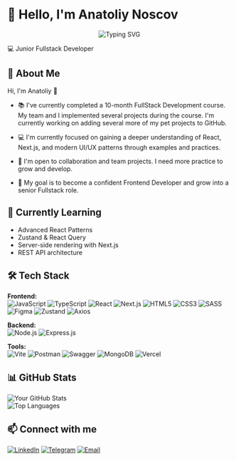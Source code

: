 # 👋 Hello, I'm Anatoliy Noscov

<p align="center">
  <img src="https://readme-typing-svg.demolab.com?font=Fira+Code&pause=1000&width=435&lines=Hi%2C+I%27m+Anatoliy+%F0%9F%91%8B;Frontend+Developer+in+progress;Passionate+about+React+%26+Next.js" alt="Typing SVG" />
</p>

 💻 Junior Fullstack Developer

## 🚀 About Me

Hi, I'm Anatoliy 👋  
- 📚 I've currently completed a 10-month FullStack Development course. My team and I implemented several projects during the course. I'm currently working on adding several more of my pet projects to GitHub.
 
- 💻 I'm currently focused on gaining a deeper understanding of React, Next.js, and modern UI/UX patterns through examples and practices.  
- 🤝 I'm open to collaboration and team projects. I need more practice to grow and develop.
- 🚀 My goal is to become a confident Frontend Developer and grow into a senior Fullstack role.

## 🧠 Currently Learning
- Advanced React Patterns
- Zustand & React Query
- Server-side rendering with Next.js
- REST API architecture

## 🛠 Tech Stack

**Frontend:**  
![JavaScript](https://img.shields.io/badge/JavaScript-F7DF1E?logo=javascript&logoColor=black&style=for-the-badge)
![TypeScript](https://img.shields.io/badge/TypeScript-007ACC?logo=typescript&logoColor=white&style=for-the-badge)
![React](https://img.shields.io/badge/React-20232A?logo=react&logoColor=61DAFB&style=for-the-badge)
![Next.js](https://img.shields.io/badge/Next.js-000000?logo=nextdotjs&logoColor=white&style=for-the-badge)
![HTML5](https://img.shields.io/badge/HTML5-E34F26?logo=html5&logoColor=white&style=for-the-badge)
![CSS3](https://img.shields.io/badge/CSS3-1572B6?logo=css3&logoColor=white&style=for-the-badge)
![SASS](https://img.shields.io/badge/SASS-CC6699?logo=sass&logoColor=white&style=for-the-badge)
![Figma](https://img.shields.io/badge/Figma-F24E1E?logo=figma&logoColor=white&style=for-the-badge)
![Zustand](https://img.shields.io/badge/Zustand-000000?logo=zustand&logoColor=white&style=for-the-badge)
![Axios](https://img.shields.io/badge/Axios-5A29E4?logo=axios&logoColor=white&style=for-the-badge)

**Backend:**  
![Node.js](https://img.shields.io/badge/Node.js-339933?logo=nodedotjs&logoColor=white&style=for-the-badge)
![Express.js](https://img.shields.io/badge/Express.js-000000?logo=express&logoColor=white&style=for-the-badge)

**Tools:**  
![Vite](https://img.shields.io/badge/Vite-646CFF?logo=vite&logoColor=white&style=for-the-badge)
![Postman](https://img.shields.io/badge/Postman-FF6C37?logo=postman&logoColor=white&style=for-the-badge)
![Swagger](https://img.shields.io/badge/Swagger-85EA2D?logo=swagger&logoColor=black&style=for-the-badge)
![MongoDB](https://img.shields.io/badge/MongoDB-47A248?logo=mongodb&logoColor=white&style=for-the-badge)
![Vercel](https://img.shields.io/badge/Vercel-000000?logo=vercel&logoColor=white&style=for-the-badge)

## 📊 GitHub Stats

![Your GitHub Stats](https://github-readme-stats.vercel.app/api?username=Anatoliy-Noscov&show_icons=true&theme=radical)  
![Top Languages](https://github-readme-stats.vercel.app/api/top-langs/?username=Anatoliy-Noscov&layout=compact&theme=radical)


## 📫 Connect with me

[![LinkedIn](https://img.shields.io/badge/LinkedIn-0077B5?style=for-the-badge&logo=linkedin&logoColor=white)](https://www.linkedin.com/in/anatoliy-noscov-93a614219/)
[![Telegram](https://img.shields.io/badge/Telegram-2CA5E0?style=for-the-badge&logo=telegram&logoColor=white)](https://t.me/God_bless8888)
[![Email](https://img.shields.io/badge/Email-D14836?style=for-the-badge&logo=gmail&logoColor=white)](mailto:anatolitynoscov@gmail.com)
